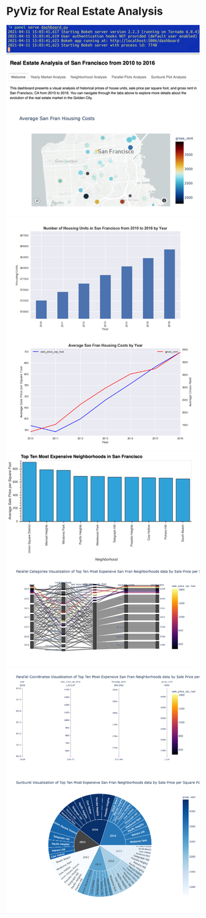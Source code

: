 # PyViz for Real Estate Analysis

![](images/serve_dashboard.png)
![](images/dashboard.png)<br>
![](images/number_of_housing_units_per_year.png)<br>
![](images/average_housing_costs_per_year.png)<br>
![](images/top_ten_most_expensive_neighborhoods_bar.png)<br>
![](images/top_ten_most_expensive_neighborhoods_parallel_categories.png)<br>
![](images/top_ten_most_expensive_neighborhoods_parallel_coordinates.png)<br>
![](images/top_ten_most_expensive_neighborhoods_sunburst.png)<br>
